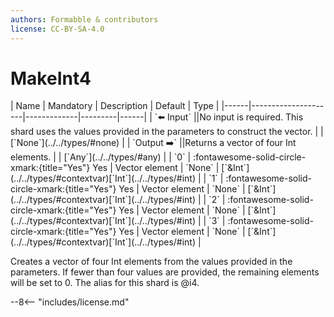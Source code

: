 ```yaml
---
authors: Formabble & contributors
license: CC-BY-SA-4.0
---
```



# MakeInt4

<div class="sh-parameters" markdown="1">
| Name | Mandatory | Description | Default | Type |
|------|---------------------|-------------|---------|------|
| `⬅️ Input` ||No input is required. This shard uses the values provided in the parameters to construct the vector. | | [`None`](../../types/#none) |
| `Output ➡️` ||Returns a vector of four Int elements. | | [`Any`](../../types/#any) |
| `0` | :fontawesome-solid-circle-xmark:{title="Yes"} Yes  | Vector element | `None` | [`&Int`](../../types/#contextvar)[`Int`](../../types/#int) |
| `1` | :fontawesome-solid-circle-xmark:{title="Yes"} Yes  | Vector element | `None` | [`&Int`](../../types/#contextvar)[`Int`](../../types/#int) |
| `2` | :fontawesome-solid-circle-xmark:{title="Yes"} Yes  | Vector element | `None` | [`&Int`](../../types/#contextvar)[`Int`](../../types/#int) |
| `3` | :fontawesome-solid-circle-xmark:{title="Yes"} Yes  | Vector element | `None` | [`&Int`](../../types/#contextvar)[`Int`](../../types/#int) |

</div>

Creates a vector of four Int elements from the values provided in the parameters. If fewer than four values are provided, the remaining elements will be set to 0. The alias for this shard is @i4.

--8<-- "includes/license.md"


